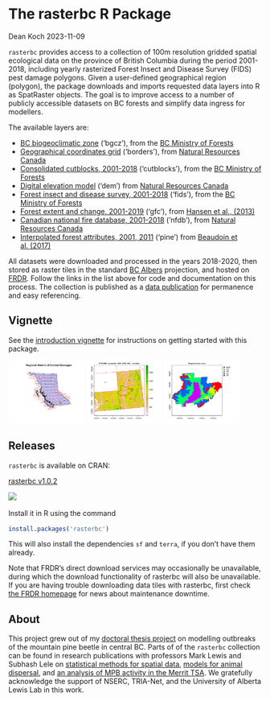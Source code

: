 The rasterbc R Package
================
Dean Koch
2023-11-09

<!-- README.md is generated from README.Rmd. Please edit that file -->
<!-- badges: start -->
<!-- badges: end -->

`rasterbc` provides access to a collection of 100m resolution gridded
spatial ecological data on the province of British Columbia during the
period 2001-2018, including yearly rasterized Forest Insect and Disease
Survey (FIDS) pest damage polygons. Given a user-defined geographical
region (polygon), the package downloads and imports requested data
layers into R as SpatRaster objects. The goal is to improve access to a
number of publicly accessible datasets on BC forests and simplify data
ingress for modellers.

The available layers are:

- [BC biogeoclimatic
  zone](https://github.com/deankoch/rasterbc_src/blob/master/src_bgcz.knit.md)
  (‘bgcz’), from the [BC Ministry of
  Forests](https://catalogue.data.gov.bc.ca/dataset/f358a53b-ffde-4830-a325-a5a03ff672c3)
- [Geographical coordinates
  grid](https://github.com/deankoch/rasterbc_src/blob/master/src_borders.knit.md)
  (‘borders’), from [Natural Resources
  Canada](https://natural-resources.canada.ca/maps-tools-and-publications/maps/topographic-maps/10995)
- [Consolidated cutblocks,
  2001-2018](https://github.com/deankoch/rasterbc_src/blob/master/src_cutblocks.knit.md)
  (‘cutblocks’), from the [BC Ministry of
  Forests](https://catalogue.data.gov.bc.ca/dataset/harvested-areas-of-bc-consolidated-cutblocks-)
- [Digital elevation
  model](https://github.com/deankoch/rasterbc_src/blob/master/src_dem.knit.md)
  (‘dem’) from [Natural Resources
  Canada](https://ftp.maps.canada.ca/pub/nrcan_rncan/elevation/cdem_mnec/doc/CDEM_en.pdf)
- [Forest insect and disease survey,
  2001-2018](https://github.com/deankoch/rasterbc_src/blob/master/src_fids.knit.md)
  (‘fids’), from the [BC Ministry of
  Forests](https://catalogue.data.gov.bc.ca/dataset/pest-infestation-polygons)
- [Forest extent and change,
  2001-2019](https://github.com/deankoch/rasterbc_src/blob/master/src_gfc.knit.md)
  (‘gfc’), from [Hansen et al.,
  (2013)](http://earthenginepartners.appspot.com/science-2013-global-forest)
- [Canadian national fire database,
  2001-2018](https://github.com/deankoch/rasterbc_src/blob/master/src_nfdb.knit.md)
  (‘nfdb’), from [Natural Resources
  Canada](https://cwfis.cfs.nrcan.gc.ca/ha/nfdb)
- [Interpolated forest attributes, 2001,
  2011](https://github.com/deankoch/rasterbc_src/blob/master/src_pine.knit.md)
  (‘pine’) from [Beaudoin et
  al. (2017)](https://doi.org/10.1139/cjfr-2017-0184)

All datasets were downloaded and processed in the years 2018-2020, then
stored as raster tiles in the standard [BC
Albers](https://spatialreference.org/ref/epsg/nad83-bc-albers/)
projection, and hosted on [FRDR](https://www.frdr-dfdr.ca/repo/). Follow
the links in the list above for code and documentation on this process.
The collection is published as a [data
publication](https://doi.org/10.20383/101.0283) for permanence and easy
referencing.

## Vignette

See the [introduction
vignette](https://github.com/deankoch/rasterbc/blob/master/vignettes/vignette_intro.md)
for instructions on getting started with this package.

<img src="https://raw.githubusercontent.com/deankoch/rasterbc/master/vignettes/vignette_intro_okanagan_location-1.png" width="30%"></img>
<img src="https://raw.githubusercontent.com/deankoch/rasterbc/master/vignettes/vignette_intro_okanagan_elevation_tiles-1.png" width="30%"></img>
<img src="https://raw.githubusercontent.com/deankoch/rasterbc/master/vignettes/vignette_intro_okanagan_bgcz-1.png" width="30%"></img>

## Releases

`rasterbc` is available on CRAN:

[rasterbc v1.0.2](https://CRAN.R-project.org/package=rasterbc)

[![](https://cranlogs.r-pkg.org/badges/rasterbc)](https://cran.r-project.org/package=rasterbc)

Install it in R using the command

``` r
install.packages('rasterbc')
```

This will also install the dependencies `sf` and `terra`, if you don’t
have them already.

Note that FRDR’s direct download services may occasionally be
unavailable, during which the download functionality of rasterbc will
also be unavailable. If you are having trouble downloading data tiles
with rasterbc, first check [the FRDR
homepage](https://www.frdr-dfdr.ca/repo/) for news about maintenance
downtime.

## About

This project grew out of my [doctoral thesis
project](https://doi.org/10.7939/r3-91zn-v276) on modelling outbreaks of
the mountain pine beetle in central BC. Parts of of the `rasterbc`
collection can be found in research publications with professors Mark
Lewis and Subhash Lele on [statistical methods for spatial
data](https://doi.org/10.7939/r3-g6qb-bq70), [models for animal
dispersal](https://doi.org/10.1098/rsif.2020.0434), and [an analysis of
MPB activity in the Merrit
TSA](https://doi.org/10.1007/s11538-021-00899-z). We gratefully
acknowledge the support of NSERC, TRIA-Net, and the University of
Alberta Lewis Lab in this work.

<!-- README.md is generated from README.Rmd. Please edit that file -->
<!-- rmarkdown::render('README.Rmd') -->
